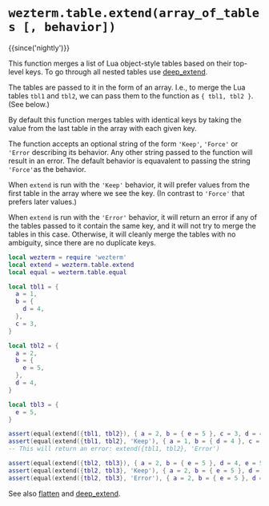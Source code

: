 # `wezterm.table.extend(array_of_tables [, behavior])`

{{since('nightly')}}

This function merges a list of Lua object-style tables based on their top-level
keys. To go through all nested tables use [deep_extend](deep_extend.md).

The tables are passed to it in the form of an array.
I.e., to merge the Lua tables `tbl1` and `tbl2`, we can pass them to
the function as `{ tbl1, tbl2 }`. (See below.)

By default this function merges tables with identical keys by taking
the value from the last table in the array with each given key.

The function accepts an optional string of the form `'Keep'`, `'Force'` or
`'Error` describing its behavior. Any other string passed to the function will
result in an error. The default behavior is equavalent to passing the string
`'Force'`as the behavior.

When `extend` is run with the `'Keep'` behavior, it will prefer values from the
first table in the array where we see the key. (In contrast to `'Force'` that
prefers later values.)

When `extend` is run with the `'Error'` behavior, it will return an error if
any of the tables passed to it contain the same key, and it will not try to
merge the tables in this case. Otherwise, it will cleanly merge the tables
with no ambiguity, since there are no duplicate keys.

```lua
local wezterm = require 'wezterm'
local extend = wezterm.table.extend
local equal = wezterm.table.equal

local tbl1 = {
  a = 1,
  b = {
    d = 4,
  },
  c = 3,
}

local tbl2 = {
  a = 2,
  b = {
    e = 5,
  },
  d = 4,
}

local tbl3 = {
  e = 5,
}

assert(equal(extend({tbl1, tbl2}), { a = 2, b = { e = 5 }, c = 3, d = 4 }))
assert(equal(extend({tbl1, tbl2}, 'Keep'), { a = 1, b = { d = 4 }, c = 3, d = 4 }))
-- This will return an error: extend({tbl1, tbl2}, 'Error')

assert(equal(extend({tbl2, tbl3}), { a = 2, b = { e = 5 }, d = 4, e = 5 }))
assert(equal(extend({tbl2, tbl3}, 'Keep'), { a = 2, b = { e = 5 }, d = 4, e = 5 }))
assert(equal(extend({tbl2, tbl3}, 'Error'), { a = 2, b = { e = 5 }, d = 4, e = 5 }))
```

See also [flatten](flatten.md) and [deep_extend](deep_extend.md).
